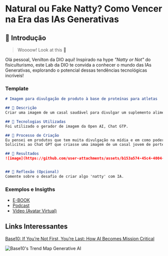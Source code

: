 # Natural ou Fake Natty? Como Vencer na Era das IAs Generativas

## 🚀 Introdução

> Woooow! Look at this 👀

Olá pessoal, Venilton da DIO aqui! Inspirado na hype _"Natty or Not"_ do fisiculturismo, este Lab da DIO te convida a conhecer o mundo das IAs Generativas, explorando o potencial dessas tendências tecnológicas incríveis!

### Template

```markdown
# Imagem para divulgação de produto à base de proteínas para atletas

## 📒 Descrição
Criar uma imagem de um casal saudável para divulgar um suplemento alimentar para pós-treino desportivo.

## 🤖 Tecnologias Utilizadas
Foi utilizado o gerador de imagem da Open AI, Chat GTP.

## 🧐 Processo de Criação
Eu pensei em produtos que tem muita divulgação na mídia e em como poderia ser feito um banner para redes sociais para um novo produto.
Solicitei ao Chat GPT que criasse uma imagem de um casal jovem de porte atlético com roupas de ginástica para divulgação desse novo produto.

## 🚀 Resultados
![image](https://github.com/user-attachments/assets/b153a574-45c4-4004-9f89-ed36b774a0a9)


## 💭 Reflexão (Opcional)
Comente sobre o desafio de criar algo 'natty' com IA.
```

### Exemplos e Insigths

- [E-BOOK](/exemplos/E-BOOK.md)
- [Podcast](/exemplos/PODCAST.md)
- [Vídeo (Avatar Virtual)](/exemplos/VIDEO.md)

## Links Interessantes

[Base10: If You’re Not First, You’re Last: How AI Becomes Mission Critical](https://base10.vc/post/generative-ai-mission-critical/)

![Base10's Trend Map Generative AI](https://github.com/digitalinnovationone/lab-natty-or-not/assets/730492/f4df26e8-f8f7-4419-8252-c69d73ea930c)
